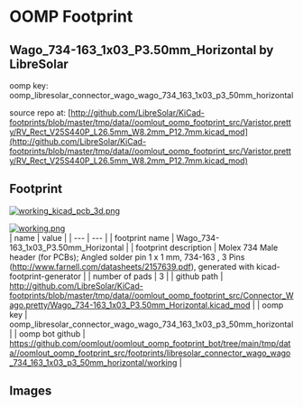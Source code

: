 # OOMP Footprint  
## Wago_734-163_1x03_P3.50mm_Horizontal  by LibreSolar  
  
oomp key: oomp_libresolar_connector_wago_wago_734_163_1x03_p3_50mm_horizontal  
  
source repo at: [http://github.com/LibreSolar/KiCad-footprints/blob/master/tmp/data//oomlout_oomp_footprint_src/Varistor.pretty/RV_Rect_V25S440P_L26.5mm_W8.2mm_P12.7mm.kicad_mod](http://github.com/LibreSolar/KiCad-footprints/blob/master/tmp/data//oomlout_oomp_footprint_src/Varistor.pretty/RV_Rect_V25S440P_L26.5mm_W8.2mm_P12.7mm.kicad_mod)  
## Footprint  
  
[![working_kicad_pcb_3d.png](working_kicad_pcb_3d_600.png)](working_kicad_pcb_3d.png)  
  
[![working.png](working_600.png)](working.png)  
| name | value | 
| --- | --- | 
| footprint name | Wago_734-163_1x03_P3.50mm_Horizontal | 
| footprint description | Molex 734 Male header (for PCBs); Angled solder pin 1 x 1 mm, 734-163 , 3 Pins (http://www.farnell.com/datasheets/2157639.pdf), generated with kicad-footprint-generator | 
| number of pads | 3 | 
| github path | http://github.com/LibreSolar/KiCad-footprints/blob/master/tmp/data//oomlout_oomp_footprint_src/Connector_Wago.pretty/Wago_734-163_1x03_P3.50mm_Horizontal.kicad_mod | 
| oomp key | oomp_libresolar_connector_wago_wago_734_163_1x03_p3_50mm_horizontal | 
| oomp bot github | https://github.com/oomlout/oomlout_oomp_footprint_bot/tree/main/tmp/data//oomlout_oomp_footprint_src/footprints/libresolar_connector_wago_wago_734_163_1x03_p3_50mm_horizontal/working | 
## Images  
